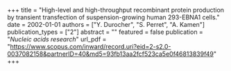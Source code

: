 +++
title = "High-level and high-throughput recombinant protein production by transient transfection of suspension-growing human 293-EBNA1 cells."
date = 2002-01-01
authors = ["Y. Durocher", "S. Perret", "A. Kamen"]
publication_types = ["2"]
abstract = ""
featured = false
publication = "*Nucleic acids research*"
url_pdf = "https://www.scopus.com/inward/record.uri?eid=2-s2.0-0037082158&partnerID=40&md5=93fb13aa2fcf523ca5e0f46813839f49"
+++

